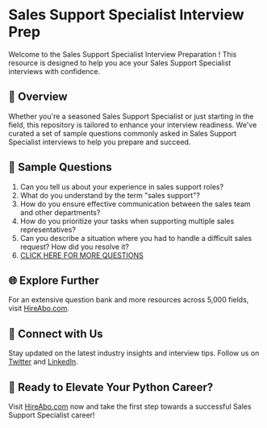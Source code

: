 # Sales Support Specialist Interview Prep

Welcome to the Sales Support Specialist Interview Preparation ! This resource is designed to help you ace your Sales Support Specialist interviews with confidence.

## 🚀 Overview

Whether you're a seasoned Sales Support Specialist or just starting in the field, this repository is tailored to enhance your interview readiness. We've curated a set of sample questions commonly asked in Sales Support Specialist interviews to help you prepare and succeed.

## 📝 Sample Questions

1. Can you tell us about your experience in sales support roles?
2. What do you understand by the term "sales support"?
3. How do you ensure effective communication between the sales team and other departments?
4. How do you prioritize your tasks when supporting multiple sales representatives?
5. Can you describe a situation where you had to handle a difficult sales request? How did you resolve it?
6. [CLICK HERE FOR MORE QUESTIONS](https://hireabo.com/job/22_1_10/Sales%20Support%20Specialist)

## 🌐 Explore Further

For an extensive question bank and more resources across 5,000 fields, visit [HireAbo.com](https://www.hireabo.com).

## 📱 Connect with Us

Stay updated on the latest industry insights and interview tips. Follow us on [Twitter](https://twitter.com/hireabo) and [LinkedIn](https://www.linkedin.com/in/hire-abo-3609972a8/).

## 🚀 Ready to Elevate Your Python Career?

Visit [HireAbo.com](https://www.hireabo.com) now and take the first step towards a successful Sales Support Specialist career!